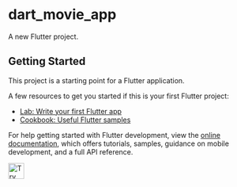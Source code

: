 # dart_movie_app

A new Flutter project.

## Getting Started

This project is a starting point for a Flutter application.

A few resources to get you started if this is your first Flutter project:

- [Lab: Write your first Flutter app](https://docs.flutter.dev/get-started/codelab)
- [Cookbook: Useful Flutter samples](https://docs.flutter.dev/cookbook)

For help getting started with Flutter development, view the
[online documentation](https://docs.flutter.dev/), which offers tutorials,
samples, guidance on mobile development, and a full API reference.

<a href="https://idx.google.com/new?template=https://github.com/project-idx/community-templates/tree/mtewani-flutter-template/dataconnect/dart">
  <img height="32" alt="Try in IDX" src="https://cdn.idx.dev/btn/try_dark_32.svg">
</a>

<br>
